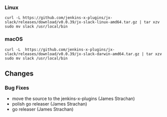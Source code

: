### Linux

```shell
curl -L https://github.com/jenkins-x-plugins/jx-slack/releases/download/v0.0.39/jx-slack-linux-amd64.tar.gz | tar xzv 
sudo mv slack /usr/local/bin
```

### macOS

```shell
curl -L  https://github.com/jenkins-x-plugins/jx-slack/releases/download/v0.0.39/jx-slack-darwin-amd64.tar.gz | tar xzv
sudo mv slack /usr/local/bin
```
## Changes

### Bug Fixes

* move the source to the jenkins-x-plugins (James Strachan)
* polish go releaser (James Strachan)
* go releaser (James Strachan)
